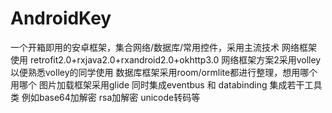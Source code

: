 # AndroidKey
一个开箱即用的安卓框架，集合网络/数据库/常用控件，采用主流技术 网络框架使用 retrofit2.0+rxjava2.0+rxandroid2.0+okhttp3.0 网络框架方案2采用volley 以便熟悉volley的同学使用 数据库框架采用room/ormlite都进行整理，想用哪个用哪个 图片加载框架采用glide 同时集成eventbus 和 databinding 集成若干工具类 例如base64加解密 rsa加解密 unicode转码等
